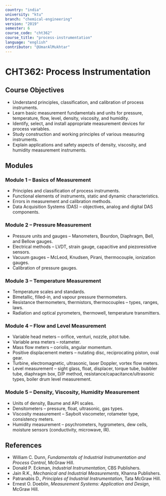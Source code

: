 ```yaml
---
country: "india"
university: "ktu"
branch: "chemical-engineering"
version: "2019"
semester: 6
course_code: "cht362"
course_title: "process-instrumentation"
language: "english"
contributor: "@UmarAlMukhtar"
---
```


# CHT362: Process Instrumentation

## Course Objectives
* Understand principles, classification, and calibration of process instruments.  
* Learn basic measurement fundamentals and units for pressure, temperature, flow, level, density, viscosity, and humidity.  
* Identify, select, and install appropriate measurement devices for process variables.  
* Study construction and working principles of various measuring instruments.  
* Explain applications and safety aspects of density, viscosity, and humidity measurement instruments.  

## Modules

### Module 1 – Basics of Measurement
* Principles and classification of process instruments.  
* Functional elements of instruments, static and dynamic characteristics.  
* Errors in measurement and calibration methods.  
* Data Acquisition Systems (DAS) – objectives, analog and digital DAS components.  

### Module 2 – Pressure Measurement
* Pressure units and gauges – Manometers, Bourdon, Diaphragm, Bell, and Bellow gauges.  
* Electrical methods – LVDT, strain gauge, capacitive and piezoresistive sensors.  
* Vacuum gauges – McLeod, Knudsen, Pirani, thermocouple, ionization gauges.  
* Calibration of pressure gauges.  

### Module 3 – Temperature Measurement
* Temperature scales and standards.  
* Bimetallic, filled-in, and vapour pressure thermometers.  
* Resistance thermometers, thermistors, thermocouples – types, ranges, laws.  
* Radiation and optical pyrometers, thermowell, temperature transmitters.  

### Module 4 – Flow and Level Measurement
* Variable head meters – orifice, venturi, nozzle, pitot tube.  
* Variable area meters – rotameter.  
* Mass flow meters – coriolis, angular momentum.  
* Positive displacement meters – nutating disc, reciprocating piston, oval gear.  
* Turbine, electromagnetic, ultrasonic, laser Doppler, vortex flow meters.  
* Level measurement – sight glass, float, displacer, torque tube, bubbler tube, diaphragm box, D/P method, resistance/capacitance/ultrasonic types, boiler drum level measurement.  

### Module 5 – Density, Viscosity, Humidity Measurement
* Units of density, Baume and API scales.  
* Densitometers – pressure, float, ultrasonic, gas types.  
* Viscosity measurement – Saybolt viscometer, rotameter type, consistency meters.  
* Humidity measurement – psychrometers, hygrometers, dew cells, moisture sensors (conductivity, microwave, IR).  

## References
* William C. Dunn, *Fundamentals of Industrial Instrumentation and Process Control*, McGraw Hill.  
* Donald P. Eckman, *Industrial Instrumentation*, CBS Publishers.  
* Jain R.K., *Mechanical and Industrial Measurements*, Khanna Publishers.  
* Patranabis D., *Principles of Industrial Instrumentation*, Tata McGraw Hill.  
* Ernest O. Doeblin, *Measurement Systems: Application and Design*, McGraw Hill.  
